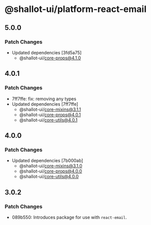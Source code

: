 # @shallot-ui/platform-react-email

## 5.0.0

### Patch Changes

- Updated dependencies [3fd5a75]
  - @shallot-ui/core-props@4.1.0

## 4.0.1

### Patch Changes

- 7ff7ffe: fix: removing any types
- Updated dependencies [7ff7ffe]
  - @shallot-ui/core-mixins@3.1.1
  - @shallot-ui/core-props@4.0.1
  - @shallot-ui/core-utils@4.0.1

## 4.0.0

### Patch Changes

- Updated dependencies [7b000ab]
  - @shallot-ui/core-mixins@3.1.0
  - @shallot-ui/core-props@4.0.0
  - @shallot-ui/core-utils@4.0.0

## 3.0.2

### Patch Changes

- 089b550: Introduces package for use with `react-email`.
